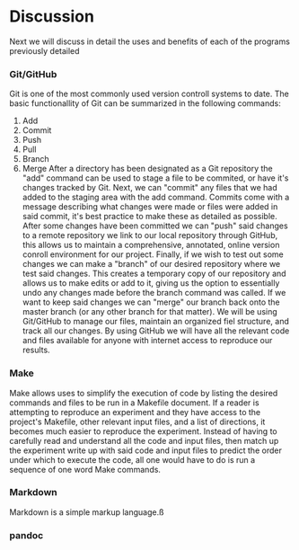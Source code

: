 # Discussion

Next we will discuss in detail the uses and benefits of each of the programs previously detailed

### Git/GitHub

Git is one of the most commonly used version controll systems to date. The basic functionallity of Git can be summarized in the following commands:
1. Add
2. Commit
3. Push
4. Pull
5. Branch
6. Merge
After a directory has been designated as a Git repository the "add" command can be used to stage a file to be commited, or have it's changes tracked by Git. Next, we can "commit" any files that we had added to the staging area with the add command. Commits come with a message describing what changes were made or files were added in said commit, it's best practice to make these as detailed as possible. After some changes have been committed we can "push" said changes to a remote repository we link to our local repository through GitHub, this allows us to maintain a comprehensive, annotated, online version conroll environment for our project. Finally, if we wish to test out some changes we can make a "branch" of our desired repository where we test said changes. This creates a temporary copy of our repository and allows us to make edits or add to it, giving us the option to essentially undo any changes made before the branch command was called. If we want to keep said changes we can "merge" our branch back onto the master branch (or any other branch for that matter).
We will be using Git/GitHub to manage our files, maintain an organized fiel structure, and track all our changes. By using GitHub we will have all the relevant code and files available for anyone with internet access to reproduce our results.

### Make

Make allows uses to simplify the execution of code by listing the desired commands and files to be run in a Makefile document. If a reader is attempting to reproduce an experiment and they have access to the project's Makefile, other relevant input files, and a list of directions, it becomes much easier to reproduce the experiment. Instead of having to carefully read and understand all the code and input files, then match up the experiment write up with said code and input files to predict the order under which to execute the code, all one would have to do is run a sequence of one word Make commands.

### Markdown

Markdown is a simple markup language.ß

### pandoc









